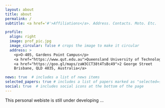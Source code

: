 ```yaml
---
layout: about
title: about
permalink: /
subtitle: <a href='#'>Affiliations</a>. Address. Contacts. Moto. Etc.

profile:
  align: right
  image: prof_pic.jpg
  image_circular: false # crops the image to make it circular
  address: >
    <p>O-405, Gardens Point Campus</p>
    <a href="https://www.qut.edu.au">Queensland University of Technology</a>
    <a href="https://goo.gl/maps/zaW3CCT38t4TsBc49">2 George Street
    Brisbane, QLD 4035, Australia</a>

news: true  # includes a list of news items
selected_papers: true # includes a list of papers marked as "selected={true}"
social: true  # includes social icons at the bottom of the page
---
```


This personal webiste is still under developing ...
